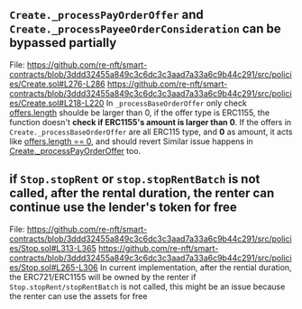 ## `Create._processPayOrderOffer` and `Create._processPayeeOrderConsideration` can be bypassed partially
File:
https://github.com/re-nft/smart-contracts/blob/3ddd32455a849c3c6dc3c3aad7a33a6c9b44c291/src/policies/Create.sol#L276-L286
https://github.com/re-nft/smart-contracts/blob/3ddd32455a849c3c6dc3c3aad7a33a6c9b44c291/src/policies/Create.sol#L218-L220
In `_processBaseOrderOffer` only check [offers.length](https://github.com/re-nft/smart-contracts/blob/3ddd32455a849c3c6dc3c3aad7a33a6c9b44c291/src/policies/Create.sol#L201-L203) shoulde be larger than 0, if the offer type is ERC1155, the function doesn't **check if ERC1155's amount is larger than 0**. If the offers in `Create._processBaseOrderOffer` are all ERC115 type, and **0** as amount, it acts like [offers.length == 0](https://github.com/re-nft/smart-contracts/blob/3ddd32455a849c3c6dc3c3aad7a33a6c9b44c291/src/policies/Create.sol#L201-L203), and should revert
Similar issue happens in [Create._processPayOrderOffer](https://github.com/re-nft/smart-contracts/blob/3ddd32455a849c3c6dc3c3aad7a33a6c9b44c291/src/policies/Create.sol#L276-L284) too.

## if `Stop.stopRent` or `stop.stopRentBatch` is not called, after the rental duration, the renter can continue use the lender's token for free
File:
https://github.com/re-nft/smart-contracts/blob/3ddd32455a849c3c6dc3c3aad7a33a6c9b44c291/src/policies/Stop.sol#L313-L365
https://github.com/re-nft/smart-contracts/blob/3ddd32455a849c3c6dc3c3aad7a33a6c9b44c291/src/policies/Stop.sol#L265-L306
In current implementation, after the rential duration, the ERC721/ERC1155 will be owned by the renter if `Stop.stopRent/stopRentBatch` is not called, this might be an issue because the renter can use the assets for free
